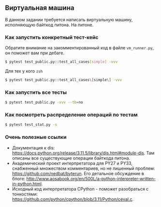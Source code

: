 ## Виртуальная машина

В данном задании требуется написать виртуальную машину, исполняющую байткод питона. На питоне.

### Как запустить конкретный тест-кейс

Обратите внимание на закомментированный код в файле `vm_runner.py`, он поможет вам при дебаге.

```bash
$ pytest test_public.py::test_all_cases[simple] -vvv
```
Для тех у кого `zsh`
```bash
$ pytest test_public.py::test_all_cases\[simple\] -vvv
```

### Как запустить все тесты

```bash
$ pytest test_public.py -vvv --tb=no
```

### Как посмотреть распределение операций по тестам

```bash
$ pytest test_stat.py -s
```

### Очень полезные ссылки

* Документация к dis: https://docs.python.org/release/3.11.5/library/dis.html#module-dis. Там описаны все существующие операции байткода питона.
* Академический проект интерпретатора для PY27 и PY33, снабженный множеством комментариев, но не лишенный проблем: https://github.com/nedbat/byterun.
Его детальное обсуждение в блоге: http://www.aosabook.org/en/500L/a-python-interpreter-written-in-python.html.
* Исходный код интерпретатора CPython - поможет разобраться с тонкостями: https://github.com/python/cpython/blob/3.11/Python/ceval.c.
